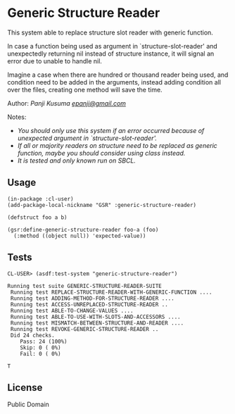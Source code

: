 # Generic Structure Reader

This system able to replace structure slot reader with generic function.

In case a function being used as argument in `structure-slot-reader' and unexpectedly returning nil instead of structure instance, it will signal an error due to unable to handle nil.

Imagine a case when there are hundred or thousand reader being used, and condition need to be added in the arguments, instead adding condition all over the files, creating one method will save the time.

Author: _Panji Kusuma <epanji@gmail.com>_

Notes:
- _You should only use this system if an error occurred because of unexpected argument in `structure-slot-reader'._
- _If all or majority readers on structure need to be replaced as generic function, maybe you should consider using class instead._
- _It is tested and only known run on SBCL._

## Usage

``` common-lisp
(in-package :cl-user)
(add-package-local-nickname "GSR" :generic-structure-reader)

(defstruct foo a b)

(gsr:define-generic-structure-reader foo-a (foo)
  (:method ((object null)) 'expected-value))
```

## Tests

```
CL-USER> (asdf:test-system "generic-structure-reader")

Running test suite GENERIC-STRUCTURE-READER-SUITE
 Running test REPLACE-STRUCTURE-READER-WITH-GENERIC-FUNCTION ....
 Running test ADDING-METHOD-FOR-STRUCTURE-READER ....
 Running test ACCESS-UNREPLACED-STRUCTURE-READER ..
 Running test ABLE-TO-CHANGE-VALUES ....
 Running test ABLE-TO-USE-WITH-SLOTS-AND-ACCESSORS ....
 Running test MISMATCH-BETWEEN-STRUCTURE-AND-READER ....
 Running test REVOKE-GENERIC-STRUCTURE-READER ..
 Did 24 checks.
    Pass: 24 (100%)
    Skip: 0 ( 0%)
    Fail: 0 ( 0%)

T
```

## License

Public Domain
